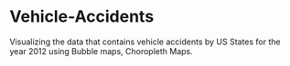 # Vehicle-Accidents
Visualizing the data that contains vehicle accidents by US States for the year 2012 using Bubble maps, Choropleth Maps.
